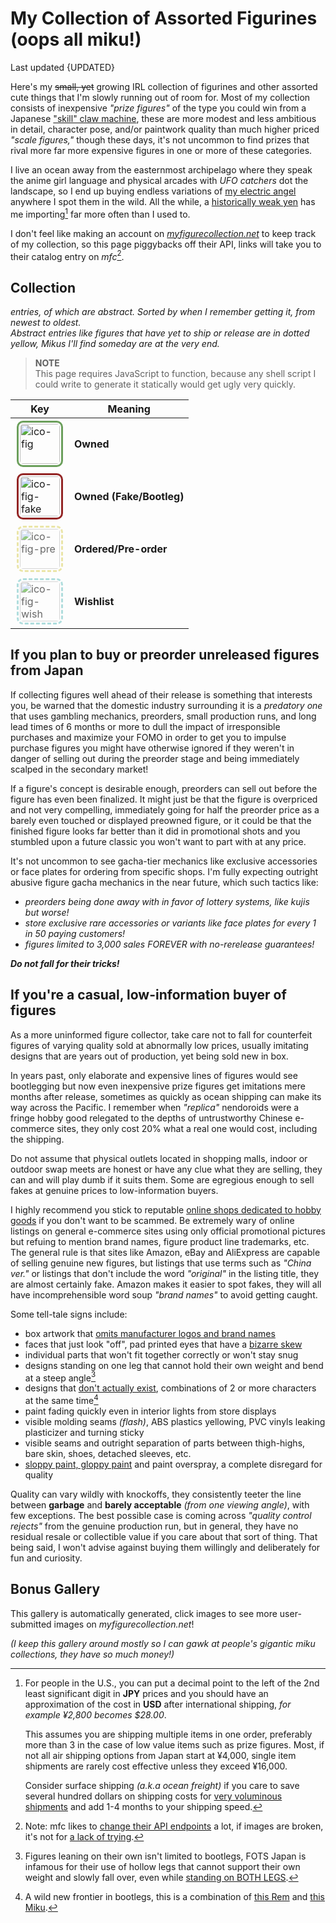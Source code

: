 <!-- started 2022/4/21 -->
<!-- updated 2023/7/24 -->

# My Collection of Assorted Figurines (oops all miku!)
Last updated {UPDATED}

Here's my ~~small, yet~~ growing IRL collection of figurines and other assorted cute things that I'm slowly running out of room for.
Most of my collection consists of inexpensive _"prize figures"_ of the type you could win from a Japanese ["skill" claw machine][claw], these are more modest and less ambitious in detail, character pose, and/or paintwork quality than much higher priced _"scale figures,"_ though these days, it's not uncommon to find prizes that rival more far more expensive figures in one or more of these categories.

I live an ocean away from the easternmost archipelago where they speak the anime girl language and physical arcades with _UFO catchers_ dot the landscape, so I end up buying endless variations of [my electric angel][micker] anywhere I spot them in the wild.
All the while, a [historically weak yen][jpy] has me importing[^import] far more often than I used to.

I don't feel like making an account on _[myfigurecollection.net][mfc]_ to keep track of my collection, so this page piggybacks off their API, links will take you to their catalog entry on _mfc_[^api].

[claw]: https://www.youtube.com/watch?v=0Nh-k8OXhCo
[micker]: https://www.youtube.com/watch?v=f91sM4rI76w&hl=en
[mfc]: https://myfigurecollection.net
[jpy]: https://www.google.com/finance/quote/USD-JPY?window=5Y
[^api]:
	Note: mfc likes to [change their API endpoints][1] a lot, if images are broken, it's not for [a lack of trying][2].

	[1]: https://github.com/microsounds/microsounds.github.io/commit/10c49ea
	[2]: https://raw.githubusercontent.com/microsounds/microsounds.github.io/master/.scripts/fetch-figure-pics.sh
[^import]:
	For people in the U.S., you can put a decimal point to the left of the 2nd least significant digit in **JPY** prices and you should have an approximation of the cost in **USD** after international shipping,
	_for example ¥2,800 becomes $28.00_.

	This assumes you are shipping multiple items in one order, preferably more than 3 in the case of low value items such as prize figures.
	Most, if not all air shipping options from Japan start at ¥4,000, single item shipments are rarely cost effective unless they exceed ¥16,000.

	Consider surface shipping _(a.k.a ocean freight)_ if you care to save several hundred dollars on shipping costs for [very voluminous shipments][coffin] and add 1-4 months to your shipping speed.

	[coffin]: https://www.google.com/search?q=amiami+shipping+%28200%7Ccoffin%29+box+site%3Areddit.com&tbm=isch

## Collection
<em><strong><span id="fig-count" style="font-size: 150%"></span></strong> entries,
	<strong><span id="fig-abs-count" style="font-size: 120%"></span></strong> of which are abstract.</em>
_Sorted by when I remember getting it, from newest to oldest._
<br />_Abstract entries like figures that have yet to ship or release are in dotted yellow, Mikus I'll find someday are at the very end._


<div id="fig-thumbs">
<noscript>
<blockquote>
<p><strong>NOTE</strong><br/>
	This page requires JavaScript to function, because any shell script I could write to generate it statically would get ugly very quickly.</p>
</blockquote>
</noscript>

</div>

<div class="aside right">

| Key | Meaning |
| -- | -- |
| ![ico-fig]({DOC_ROOT}/notes/assets/miku-nendo.jpg) | **Owned** |
| ![ico-fig-fake]({DOC_ROOT}/notes/assets/miku-nendo.jpg) | **Owned (Fake/Bootleg)** |
| ![ico-fig-pre]({DOC_ROOT}/notes/assets/miku-nendo.jpg) | **Ordered/Pre-order** |
| ![ico-fig-wish]({DOC_ROOT}/notes/assets/miku-nendo.jpg) | **Wishlist** |

</div>

## If you plan to buy or preorder unreleased figures from Japan
If collecting figures well ahead of their release is something that interests you, be warned that the domestic industry surrounding it is a _predatory one_ that uses gambling mechanics, preorders, small production runs, and long lead times of 6 months or more to dull the impact of irresponsible purchases and maximize your FOMO in order to get you to impulse purchase figures you might have otherwise ignored if they weren't in danger of selling out during the preorder stage and being immediately scalped in the secondary market!

If a figure's concept is desirable enough, preorders can sell out before the figure has even been finalized.
It might just be that the figure is overpriced and not very compelling, immediately going for half the preorder price as a barely even touched or displayed preowned figure, or it could be that the finished figure looks far better than it did in promotional shots and you stumbled upon a future classic you won't want to part with at any price.

It's not uncommon to see gacha-tier mechanics like exclusive accessories or face plates for ordering from specific shops.
I'm fully expecting outright abusive figure gacha mechanics in the near future, which such tactics like:
* _preorders being done away with in favor of lottery systems, like kujis but worse!_
* _store exclusive rare accessories or variants like face plates for every 1 in 50 paying customers!_
* _figures limited to 3,000 sales FOREVER with no-rerelease guarantees!_

***Do not fall for their tricks!***


## If you're a casual, low-information buyer of figures
As a more uninformed figure collector, take care not to fall for counterfeit figures of varying quality sold at abnormally low prices, usually imitating designs that are years out of production, yet being sold new in box.

In years past, only elaborate and expensive lines of figures would see bootlegging but now even inexpensive prize figures get imitations mere months after release, sometimes as quickly as ocean shipping can make its way across the Pacific.
I remember when _"replica"_ nendoroids were a fringe hobby good relegated to the depths of untrustworthy Chinese e-commerce sites, they only cost 20% what a real one would cost, including the shipping.

Do not assume that physical outlets located in shopping malls, indoor or outdoor swap meets are honest or have any clue what they are selling, they can and will play dumb if it suits them. Some are egregious enough to sell fakes at genuine prices to low-information buyers.

I highly recommend you stick to reputable [online shops dedicated to hobby goods](https://www.buyfags.moe/Full_guide#List_of_shops) if you don't want to be scammed.
Be extremely wary of online listings on general e-commerce sites using only official promotional pictures but refuing to mention brand names, figure product line trademarks, etc.
The general rule is that sites like Amazon, eBay and AliExpress are capable of selling genuine new figures, but listings that use terms such as _"China ver."_ or listings that don't include the word _"original"_ in the listing title, they are almost certainly fake.
Amazon makes it easier to spot fakes, they will all have incomprehensible word soup _"brand names"_ to avoid getting caught.

Some tell-tale signs include:
* box artwork that [omits manufacturer logos and brand names](https://myfigurecollection.net/picture/2402764)
* faces that just look "off", pad printed eyes that have a [bizarre skew](https://myfigurecollection.net/picture/2182516)
* individual parts that won't fit together correctly or won't stay snug
* designs standing on one leg that cannot hold their own weight and bend at a steep angle[^fotsjapan]
* designs that [don't actually exist](https://myfigurecollection.net/picture/3267308), combinations of 2 or more characters at the same time[^rem]
* paint fading quickly even in interior lights from store displays
* visible molding seams _(flash)_, ABS plastics yellowing, PVC vinyls leaking plasticizer and turning sticky
* visible seams and outright separation of parts between thigh-highs, bare skin, shoes, detached sleeves, etc.
* [sloppy paint, gloppy paint](https://myfigurecollection.net/picture/2529349) and paint overspray, a complete disregard for quality

Quality can vary wildly with knockoffs, they consistently teeter the line between **garbage** and **barely acceptable** _(from one viewing angle)_, with few exceptions.
The best possible case is coming across _"quality control rejects"_ from the genuine production run, but in general, they have no residual resale or collectible value if you care about that sort of thing.
That being said, I won't advise against buying them willingly and deliberately for fun and curiosity.

[^rem]: A wild new frontier in bootlegs, this is a combination of
	[this Rem](https://myfigurecollection.net/item/1047417) and [this Miku](https://myfigurecollection.net/item/944728).

[^fotsjapan]:
	Figures leaning on their own isn't limited to bootlegs, FOTS Japan is infamous for their use of hollow legs that cannot support their own weight and slowly fall over, even while
	[standing on BOTH LEGS](https://old.reddit.com/r/AnimeFigures/comments/if2feq/just_dont_buy_how_heavy_are_the_dumbbells_you/).

## Bonus Gallery
This gallery is automatically generated, click images to see more user-submitted images on _myfigurecollection.net_!

_(I keep this gallery around mostly so I can gawk at people's gigantic miku collections, they have so much money!)_

<div class="gallery" id="fig-gallery">
</div>

<style type="text/css">
	[alt*="fig"] {
		border-radius: 10px;
		border: 3px #6B9F5B solid;
		padding: 2px;
		margin: 2px;
		height: 64px;
		width: 64px;
	}
	[alt*="fig"]:hover { opacity: unset; }
	[alt*="fake"] {	border: 3px #932525 solid; }
	[alt*="pre"] {	border: 3px #E1D97A dashed; opacity: 65%; }
	[alt*="wish"] {	border: 3px #86CDCD dashed; opacity: 65%; }
</style>

<script type="text/javascript">
/* <![CDATA[ */
'use strict';

var figs = [
	/* MFC id, unknown MFC image hash key, alt text description
	 * MFC ids prepended with x are knockoffs
	 */

	[ 'p1258843', '55d3c', 'furyu f:nex hatsune miku chronicle 1/7 scale' ],
	[ 'p926772', '68615', 'good smile racing miku 2020 nendoroid #1293' ],
	[ 'p1711391', '32d0d', 'taito kuji miku 39 no hi kinen kuji B prize' ],
	[ 'p998275', 'e47b6', 'taito miku 3rd season autumn ver.' ],
	[ 'p144335', '72a4a', 'max factory figma miku 2.0 #200' ],
	[ 'p604387', '623bc', 'good smile miku 10th anniv. ver. nendoroid #831' ],
	[ 'p12040', '74b0d', 'good smile hatsune miku CM ver. 1/8 scale (2009)' ],
	[ 'p29253', '8664a', 'max factory miku tony ver. 1/7 scale (2011)' ],
	[ 'p186', '94494', 'good smile miku nendoroid #33 (2008)' ],
	[ 'p136444', '8be06', 'good smile miku 2.0 nendoroid #300 (2013)' ],
	[ 'p61333', '3b529', 'good smile miku 1/8 scale lat-type ver.' ],
	[ 'p548722', '507c3', 'good smile hatsune miku v4x 1/8 scale' ],
	[ 'p187', '7888c', 'good smile hatsune miku 1/8 scale (2008)' ],

	[ 'p546853', 'be182', 'bandai figure-rise bust miku model kit' ],
	[ 'p1875244', '2f1ce', 'furyu noodle stopper miku autumn date' ],
	[ 'p1840070', 'c98a3', 'good smile needy girl overdose kangel nendoroid #2201' ],

	[ '289034', '83d4b', 'sega infinity module miku SPM' ],
	[ '1370076', '897d0', 'furyu bicute bunnies miku street ver.' ],
	[ '1210391', 'ebe3e', 'furyu bicute bunnies miku white bunny pearl ver.' ],
	[ '1419501', '06f2e', 'good smile racing miku 2022 nendoroid #1839' ],
	[ '1503807', '58c20', 'good smile magical mirai 2021 miku nendoroid #1940' ],
	[ '1407723', 'd9878', 'taito big nuigurumi miku winter ver. (type B)' ],
	[ '1635003', 'ca57b', 'taito wonderland puss in boots miku' ],
	[ '36788', '5b203', 'sega kagamine len EX figure (2010)' ],
	[ '1495055', 'eda04', 'bandai q posket miku v4x type a' ],
	[ '1796930', 'b42da', 'max limited yurayura head miku nt' ],
	[ '1796928', '0dc70', 'max limited yurayura head miku' ],

	[ 'p1473760', 'fe3fe', 'good smile inugami korone nendoroid #1861' ],
	[ 'p1473759', '82d19', 'good smile nekomata okayu nendoroid #1860' ],
	[ 'p1782785', '17fdb', 'furyu exc∞d creative miku cyber future ver.' ],
	[ 'p1618453', 'f7702', 'good smile pop up parade needy girl overdose kangel' ],
	[ 'p1780064', '5d409', 'taito miku artist masterpiece birthday 2023 ver.' ],
	[ 'p1873722', '4bef0', 'taito miku fashion figure uniform ver.' ],
	[ '1696654', '98c36', 'furyu miku flower fairy noodle stopper' ],
	[ 'p945860', '328b2', 'good smile miku nendoroid doll' ],
	[ '1226915', '1067b', 'good smile miku date outfit ver. nendoroid doll' ],
	[ '1616455', '1154b', 'good smile pop up parade DECO*27 vampire miku ver. L' ],
	[ 'p1779734', 'e4220', 'taito miku fashion figure subculture ver.' ],

	[ '1335582', '0d57a', 'sega sakura miku v3 SPM' ],
	[ '1571286', '62065', 'sega miku christmas 2022 SPM' ],
	[ '1479579', '350f9', 'sega miku 15th anniversary kei ver. SPM' ],
	[ '1549222', '43de2', 'sega miku 15th anniversary zhou ver. SPM' ],
	[ '1376115', '30a86', 'good smile racing AMG 2021 SUPER GT round 3' ],
	[ '1275355', '94c12', 'sega preciality special nuigurumi sakura miku' ],
	[ '1213389', '85cfa', 'good smile genshin impact venti nendoroid #1795' ],
	[ '1189088', 'f9b14', 'good smile hatsune miku nt nendoroid #1701' ],
	[ '1662862', '12eb0', 'moeyu miku blanket hoodie' ],
	[ '1499800', '04668', 'taito miku artist masterpiece latidos 2022 ver.' ],
	[ '1220581', '696bc', 'taito miku artist masterpiece pricess arabian ver.' ],

	/* this is bloat
	[ '1536230', 'b1904', 're-ment miku miku ♪ room miniature #1 of 8' ],
	[ '1536252', 'a8865', 're-ment miku miku ♪ room miniature #2 of 8' ],
	[ '1536231', '5efb0', 're-ment miku miku ♪ room miniature #3 of 8' ],
	[ '1536233', '7215f', 're-ment miku miku ♪ room miniature #4 of 8' ],
	[ '1536234', 'a0238', 're-ment miku miku ♪ room miniature #5 of 8' ],
	[ '1536236', '07d51', 're-ment miku miku ♪ room miniature #6 of 8' ],
	[ '1536237', 'aea78', 're-ment miku miku ♪ room miniature #7 of 8' ],
	[ '1536238', 'a3e5c', 're-ment miku miku ♪ room miniature #8 of 8' ],
	*/

	[ 'x1214387', 'ea438', 'knockoff taito miku wonderland rapunzel' ],
	[ 'x314683', 'e7d29', 'knockoff sega miku fuwa fuwa nuigurumi plush (strap)' ],
	[ 'x370088', '27dfa', 'knockoff sega miku fuwa fuwa mega jumbo nuigurumi plush' ],
	[ 'x514129', '00fa6', 'knockoff sega nyanko miku fuwa fuwa mega jumbo nuigurumi plush' ],
	[ 'x809190', '8d2a0', 'knockoff furyu miku noodle stopper figure' ],
	[ 'x2987', '9fa5f', 'knockoff max factory figma miku #014' ],

	[ '401018', 'bfb66', 'sega project diva innocent SPM miku' ],
	[ '718192', '29017', 'hatsune miku 2nd season Winter ver.' ],
	[ '1251026', 'e36e0', 'bandai q posket miku type a' ],
	[ '944728', 'c98b0', 'furyu miku bicute bunnies original ver.' ],
	[ '1311067', '82a91', 'taito miku artist masterpiece princess alice' ],
	[ '1141381', 'fe94b', 'taito miku artist masterpiece 14th anniv.' ],
	[ '1293291', 'c95e9', 'furyu sakura miku noodle stopper' ],
	[ '886807', '5b4b2', 'taito sakura miku 2020 ver.' ],
	[ '1216990', '90105', 'racing miku 2021 espresto' ],
	[ '1035745', 'ba361', "sega mega 39's breathe you SPM miku" ],
	[ '1112719', '82ba8', 'taito miku big nuigurumi plush' ],
	[ '756832', 'd4634', 'taito hatsune miku 2nd season Spring ver.' ],
	[ '776143', '679aa', 'taito hatsune miku 2nd season Summer ver.' ],
	[ '4741', '3b1b2', 'sega hatsune miku EX figure (2009)' ],
	[ '1631369', '25b00', 'sega smiling miku nesoberi nuigurumi (strap)' ],
	[ '798190', 'f61e7', 'sega sakura miku SPM' ],
	[ '720383', '21905', 'sega fate/extella link astolfo SPM' ],
	[ '693275', 'f40e6', 'miku mega jumbo nuigurumi plush 2018' ],
	[ '675904', '1161e', 'good smile gochiusa sxarp nendoroid #929' ],
	[ '689123', '2750f', 'good smile snow princess miku nendoroid #1000' ],
	[ '464596', 'd0803', 'good smile konosuba megumin nendoroid #725' ],
	[ '440687', 'be7e3', 'sega project diva X miku SPM' ],
	[ '583734', 'ccf32', 'sega izayoi sakuya PM figure' ],
	[ '200768', '28f48', 'funko pop rocks miku #39' ],
	[ '246546', '9cbfc', 'sega project diva F2nd miku PM' ],
	[ 'x287774', 'f7c92', 'knockoff good smile umaru-chan nendoroid #524' ],
	[ 'x26113', 'a69e3', 'knockoff good smile snow miku nendoroid #150' ],
	[ '198604', '64215', 'sega project diva 2nd miku PM figure' ],
	[ '47413', 'd5289', 'banpresto akira kogami ichiban kuji H prize kyun-chara' ],
	[ '167123', '00cd8', 'sega project diva arcade miku PM figure (2012)' ],
	[ '100292', '0bb7d', 'hatsune miku plush great eastern (2012)' ],

	/* wishlist */
	[ 'w861021', 'c00c8', 'sega miku preciality special nuigurumi plush' ],
	[ 'w370088', '27dfa', 'sega miku fuwa fuwa mega jumbo nuigurumi plush' ],
	[ 'w945858', 'b91b5', 'good smile hatsune miku v4x nendoroid #1309' ],
	[ 'w1189085', '8fa69', 'good smile hatsune miku nt 1/8 scale (2023)' ],
	[ 'w287701', 'ad644', 'good smile mitchie m the greatest idol miku 1/8 scale (2016)' ],
	[ 'w78591', '17fbf', 'max factory miku 1/7 scale HSP ver. (2012)' ],
	[ 'w66010', 'e028f', 'good smile miku support ver. nendoroid #170' ],
];

var thumbs = document.getElementById('fig-thumbs');
var gallery = document.getElementById('fig-gallery');

/* item count */
document.getElementById('fig-count').innerHTML = figs.length;

for (var i in figs) {
	var id = figs[i][0];
	var hash = figs[i][1];
	var title = figs[i][2];
	var alt = 'ico-fig';
	switch (id.charAt(0)) {
		case 'x': id = id.slice(1); alt = alt + '-fake'; break;
		case 'p': id = id.slice(1); alt = alt + '-pre'; break;
		case 'w': id = id.slice(1); alt = alt + '-wish'; break;
	}

	var l1, l2, l3;

	/* icons */
	l1 = document.createElement('a');
	l1.href= 'https://myfigurecollection.net/item/' + id;

		l2 = document.createElement('img');
		l2.alt = alt;
		l2.title = title;
		l2.src = 'https://static.myfigurecollection.net/upload/items/0/'
			+ id + '-' + hash + ".jpg";
		l1.appendChild(l2);

	thumbs.appendChild(l1);

	/* gallery, don't include entries I don't have */
	if (alt == 'ico-fig') {
		l1 = document.createElement('p');

			l2 = document.createElement('a');
			l2.href = 'https://myfigurecollection.net/pictures.php?itemId=' + id;

				l3 = document.createElement('img');
				l3.src = 'https://static.myfigurecollection.net/upload/items/1/'
					+ id + '-' + hash + ".jpg";
				l3.title = title;
				l3.alt = 'nolink';
				l2.appendChild(l3);

		l1.appendChild(l2);
		gallery.appendChild(l1);
	}
	else {
		/* abstract item count */
		document.getElementById('fig-abs-count').innerHTML =
			(document.getElementById('fig-abs-count').innerHTML | 0) + 1;
	}
}

/* ]]> */
</script>

